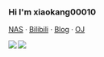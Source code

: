 ### Hi I'm xiaokang00010

<!--
**xiaokang00010/xiaokang00010** is a ✨ _special_ ✨ repository because its `README.md` (this file) appears on your GitHub profile.

Here are some ideas to get you started:

- 🔭 I’m currently working on ...
- 🌱 I’m currently learning ...
- 👯 I’m looking to collaborate on ...
- 🤔 I’m looking for help with ...
- 💬 Ask me about ...
- 📫 How to reach me: ...
- 😄 Pronouns: ...
- ⚡ Fun fact: ...
-->


[NAS](https://xiaokang00010.top:11452/main) · [Bilibili](https://space.bilibili.com/151235443) · [Blog](https://gh.xiaokang00010.top/) · [OJ](http://xiaokang00010.top:5914/)

<a href="https://github.com/xiaokang00010">
  <img align="left" src="https://github-readme-stats.vercel.app/api?username=xiaokang00010" />
</a>
<a href="https://github.com/xiaokang00010">
  <img align="left" src="https://github-readme-stats.vercel.app/api/top-langs/?username=xiaokang00010" />
</a>
